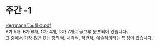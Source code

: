 # 주간 -1 <br>
[Herrmann두뇌특성.pdf](https://github.com/HyeJin17/Weekly-1/files/6095547/Herrmann.pdf)<br>
A가 5개, B가 6개, C가 4개, D가 7개로 골고루 분포되어 있습니다.
<br>그 중에서 가장 많은 D는 창의적, 시각적, 직관적, 예술적이라는 특성이 있습니다.
